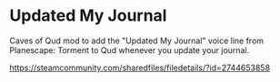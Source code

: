 # Updated My Journal

Caves of Qud mod to add the "Updated My Journal" voice line from Planescape: Torment to Qud whenever you update your journal.

https://steamcommunity.com/sharedfiles/filedetails/?id=2744653858
